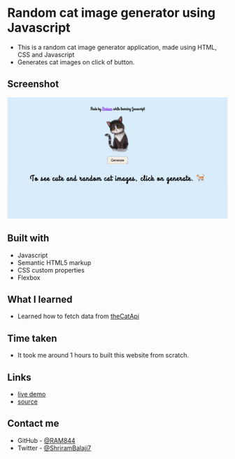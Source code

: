 # Random cat image generator using Javascript

- This is a random cat image generator application, made using HTML, CSS and Javascript
- Generates cat images on click of button.

## Screenshot

![screenshot](./screenshot.png)


## Built with

- Javascript
- Semantic HTML5 markup
- CSS custom properties
- Flexbox


## What I learned
- Learned how to fetch data from [theCatApi](https://thecatapi.com/)

## Time taken
- It took me around 1 hours to built this website from scratch.

## Links
- [live demo](https://cat-random-images.netlify.app/)
- [source](https://github.com/RAM844/Cat-image-generator-)


## Contact me
- GitHub - [@RAM844](https://github.com/RAM844)
- Twitter - [@ShriramBalaji7](https://www.twitter.com/ShriramBalaji7)

